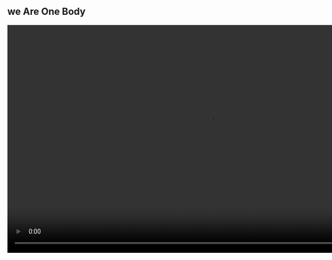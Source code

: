 ## we Are One Body

<video width="912" height="513" id="sampleMovie" src="resources/Pope_Francis_explains_why_the_Church_is_the_Body_of_Christ.mp4" controls preload="auto"></video>


